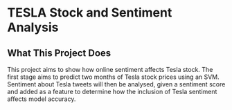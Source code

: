 # TESLA Stock and Sentiment Analysis

## What This Project Does
This project aims to show how online sentiment affects Tesla stock. The first stage aims to predict two months of Tesla stock prices using an SVM. Sentiment about Tesla tweets will then be analysed, given a sentiment score and added as a feature to determine how the inclusion of Tesla sentiment affects model accuracy. 
